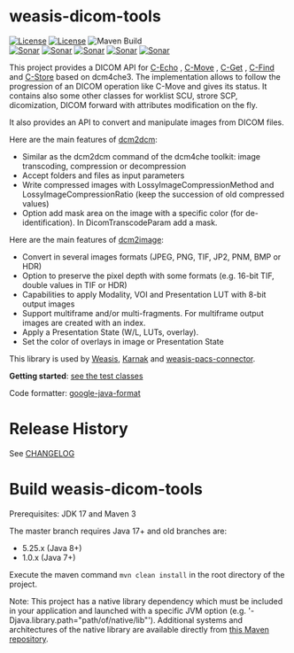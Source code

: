 # weasis-dicom-tools #

[![License](https://img.shields.io/badge/License-EPL%202.0-blue.svg)](https://opensource.org/licenses/EPL-2.0) [![License](https://img.shields.io/badge/License-Apache%202.0-blue.svg)](https://opensource.org/licenses/Apache-2.0) ![Maven Build](https://github.com/nroduit/weasis-dicom-tools/workflows/Build/badge.svg)  
[![Sonar](https://sonarcloud.io/api/project_badges/measure?project=weasis-dicom-tools&metric=ncloc)](https://sonarcloud.io/component_measures?id=weasis-dicom-tools) [![Sonar](https://sonarcloud.io/api/project_badges/measure?project=weasis-dicom-tools&metric=reliability_rating)](https://sonarcloud.io/component_measures?id=weasis-dicom-tools) [![Sonar](https://sonarcloud.io/api/project_badges/measure?project=weasis-dicom-tools&metric=sqale_rating)](https://sonarcloud.io/component_measures?id=weasis-dicom-tools) [![Sonar](https://sonarcloud.io/api/project_badges/measure?project=weasis-dicom-tools&metric=security_rating)](https://sonarcloud.io/component_measures?id=weasis-dicom-tools) [![Sonar](https://sonarcloud.io/api/project_badges/measure?project=weasis-dicom-tools&metric=alert_status)](https://sonarcloud.io/dashboard?id=weasis-dicom-tools)

This project provides a DICOM API for [C-Echo](jar/src/main/java/org/weasis/dicom/op/Echo.java)
, [C-Move](jar/src/main/java/org/weasis/dicom/op/CMove.java)
, [C-Get](jar/src/main/java/org/weasis/dicom/op/CGet.java)
, [C-Find](jar/src/main/java/org/weasis/dicom/op/CFind.java)
and [C-Store](jar/src/main/java/org/weasis/dicom/op/CStore.java) based on dcm4che3. The implementation
allows to follow the progression of an DICOM operation like C-Move and gives its status. It contains
also some other classes for worklist SCU, strore SCP, dicomization, DICOM forward with attributes
modification on the fly.

It also provides an API to convert and manipulate images from DICOM files.

Here are the main features of [dcm2dcm](jar/src/main/java/org/dcm4che3/img/Transcoder.java#L126-L170):

* Similar as the dcm2dcm command of the dcm4che toolkit: image transcoding, compression or decompression
* Accept folders and files as input parameters
* Write compressed images with LossyImageCompressionMethod and LossyImageCompressionRatio (keep the succession of old compressed values)
* Option add mask area on the image with a specific color (for de-identification). In DicomTranscodeParam add a mask.

Here are the main features of [dcm2image](jar/src/main/java/org/dcm4che3/img/Transcoder.java#L80-L115):

* Convert in several images formats (JPEG, PNG, TIF, JP2, PNM, BMP or HDR)
* Option to preserve the pixel depth with some formats (e.g. 16-bit TIF, double values in TIF or HDR)
* Capabilities to apply Modality, VOI and Presentation LUT with 8-bit output images
* Support multiframe and/or multi-fragments. For multiframe output images are created with an index.
* Apply a Presentation State (W/L, LUTs, overlay).
* Set the color of overlays in image or Presentation State


This library is used by [Weasis](https://github.com/nroduit/Weasis), [Karnak](https://github.com/OsiriX-Foundation/karnak) and [weasis-pacs-connector](https://github.com/nroduit/weasis-pacs-connector).

**Getting
started**: [see the test classes](https://github.com/nroduit/weasis-dicom-tools/tree/master/src/test/java/org/weasis/dicom)

Code formatter: [google-java-format](https://github.com/google/google-java-format)

# Release History
See [CHANGELOG](CHANGELOG.md)

# Build weasis-dicom-tools ##

Prerequisites: JDK 17 and Maven 3

The master branch requires Java 17+ and old branches are:
* 5.25.x (Java 8+)
* 1.0.x (Java 7+)

Execute the maven command `mvn clean install` in the root directory of the project.

Note: This project has a native library dependency which must be included in your application and launched with a specific JVM option (e.g. '-Djava.library.path="path/of/native/lib"'). Additional systems and architectures of the native library are available directly from [this Maven repository](https://github.com/nroduit/mvn-repo/tree/master/org/weasis/thirdparty/org/opencv/libopencv_java). 
